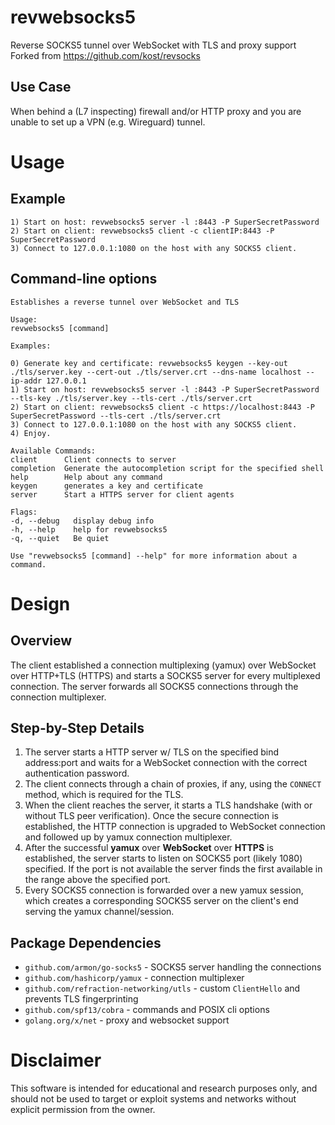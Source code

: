 # revwebsocks5

Reverse SOCKS5 tunnel over WebSocket with TLS and proxy support  
Forked from <https://github.com/kost/revsocks>

## Use Case

When behind a (L7 inspecting) firewall and/or HTTP proxy and you are unable to set up a VPN (e.g. Wireguard) tunnel.

# Usage
## Example
    1) Start on host: revwebsocks5 server -l :8443 -P SuperSecretPassword
    2) Start on client: revwebsocks5 client -c clientIP:8443 -P SuperSecretPassword
    3) Connect to 127.0.0.1:1080 on the host with any SOCKS5 client.

## Command-line options
    Establishes a reverse tunnel over WebSocket and TLS

    Usage:
    revwebsocks5 [command]

    Examples:

    0) Generate key and certificate: revwebsocks5 keygen --key-out ./tls/server.key --cert-out ./tls/server.crt --dns-name localhost --ip-addr 127.0.0.1
    1) Start on host: revwebsocks5 server -l :8443 -P SuperSecretPassword --tls-key ./tls/server.key --tls-cert ./tls/server.crt
    2) Start on client: revwebsocks5 client -c https://localhost:8443 -P SuperSecretPassword --tls-cert ./tls/server.crt
    3) Connect to 127.0.0.1:1080 on the host with any SOCKS5 client.
    4) Enjoy.

    Available Commands:
    client      Client connects to server
    completion  Generate the autocompletion script for the specified shell
    help        Help about any command
    keygen      generates a key and certificate
    server      Start a HTTPS server for client agents

    Flags:
    -d, --debug   display debug info
    -h, --help    help for revwebsocks5
    -q, --quiet   Be quiet

    Use "revwebsocks5 [command] --help" for more information about a command.

# Design
## Overview
The client established a connection multiplexing (yamux) over WebSocket over HTTP+TLS (HTTPS) and starts a SOCKS5 server for every multiplexed connection. The server forwards all SOCKS5 connections through the connection multiplexer.

## Step-by-Step Details
1. The server starts a HTTP server w/ TLS on the specified bind address:port and waits for a WebSocket connection with the correct authentication password.
2. The client connects through a chain of proxies, if any, using the `CONNECT` method, which is required for the TLS.
3. When the client reaches the server, it starts a TLS handshake (with or without TLS peer verification). Once the secure connection is established, the HTTP connection is upgraded to WebSocket connection and followed up by yamux connection multiplexer.
4. After the successful **yamux** over **WebSocket** over **HTTPS** is established, the server starts to listen on SOCKS5 port (likely 1080) specified. If  the port is not available the server finds the first available in the range above the specified port.
5. Every SOCKS5 connection is forwarded over a new yamux session, which creates a corresponding SOCKS5 server on the client's end serving the yamux channel/session.

## Package Dependencies

* `github.com/armon/go-socks5` - SOCKS5 server handling the connections
* `github.com/hashicorp/yamux` - connection multiplexer
* `github.com/refraction-networking/utls` - custom `ClientHello` and prevents TLS fingerprinting
* `github.com/spf13/cobra` - commands and POSIX cli options
* `golang.org/x/net` - proxy and websocket support

# Disclaimer

This software is intended for educational and research purposes only, and should not be used to target or exploit systems and networks without explicit permission from the owner.